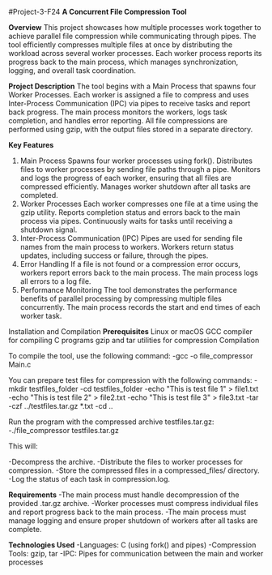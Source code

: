 #Project-3-F24
**A Concurrent File Compression Tool**

**Overview**
This project showcases how multiple processes work together to achieve parallel file compression while communicating through pipes. The tool efficiently compresses multiple files at once by distributing the workload across several worker processes. Each worker process reports its progress back to the main process, which manages synchronization, logging, and overall task coordination.

**Project Description**
The tool begins with a Main Process that spawns four Worker Processes. Each worker is assigned a file to compress and uses Inter-Process Communication (IPC) via pipes to receive tasks and report back progress. The main process monitors the workers, logs task completion, and handles error reporting. All file compressions are performed using gzip, with the output files stored in a separate directory.

**Key Features**
1. Main Process
Spawns four worker processes using fork().
Distributes files to worker processes by sending file paths through a pipe.
Monitors and logs the progress of each worker, ensuring that all files are compressed efficiently.
Manages worker shutdown after all tasks are completed.
2. Worker Processes
Each worker compresses one file at a time using the gzip utility.
Reports completion status and errors back to the main process via pipes.
Continuously waits for tasks until receiving a shutdown signal.
3. Inter-Process Communication (IPC)
Pipes are used for sending file names from the main process to workers.
Workers return status updates, including success or failure, through the pipes.
4. Error Handling
If a file is not found or a compression error occurs, workers report errors back to the main process.
The main process logs all errors to a log file.
5. Performance Monitoring
The tool demonstrates the performance benefits of parallel processing by compressing multiple files concurrently.
The main process records the start and end times of each worker task.

Installation and Compilation
**Prerequisites**
Linux or macOS
GCC compiler for compiling C programs
gzip and tar utilities for compression
Compilation

To compile the tool, use the following command:
-gcc -o file_compressor Main.c

You can prepare test files for compression with the following commands:
-mkdir testfiles_folder
-cd testfiles_folder
-echo "This is test file 1" > file1.txt
-echo "This is test file 2" > file2.txt
-echo "This is test file 3" > file3.txt
-tar -czf ../testfiles.tar.gz *.txt
-cd ..

Run the program with the compressed archive testfiles.tar.gz:
-./file_compressor testfiles.tar.gz

This will:

-Decompress the archive.
-Distribute the files to worker processes for compression.
-Store the compressed files in a compressed_files/ directory.
-Log the status of each task in compression.log.


**Requirements**
-The main process must handle decompression of the provided .tar.gz archive.
-Worker processes must compress individual files and report progress back to the main process.
-The main process must manage logging and ensure proper shutdown of workers after all tasks are complete.

**Technologies Used**
-Languages: C (using fork() and pipes)
-Compression Tools: gzip, tar
-IPC: Pipes for communication between the main and worker processes
